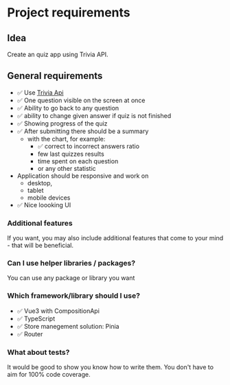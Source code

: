# Project requirements

## Idea
Create an quiz app using Trivia API.

## General requirements
- ✅ Use [Trivia Api](https://opentdb.com/api_config.php) 
- ✅ One question visible on the screen at once
- ✅ Ability to go back to any question
- ✅ ability to change given answer if quiz is not finished
- ✅ Showing progress of the quiz
- ✅ After submitting there should be a summary
  - with the chart, for example:
    - ✅ correct to incorrect answers ratio
    - few last quizzes results
    - time spent on each question
    - or any other statistic
- Application should be responsive and work on
  - desktop,
  - tablet 
  - mobile devices
- ✅ Nice loooking UI

### Additional features
If you want, you may also include additional features that come to your mind - that will be beneficial.

### Can I use helper libraries / packages?
You can use any package or library you want

### Which framework/library should I use?
- ✅ Vue3 with CompositionApi
- ✅ TypeScript
- ✅ Store manegement solution: Pinia
- ✅ Router

### What about tests?
It would be good to show you know how to write them. You don't have to aim for 100% code coverage.